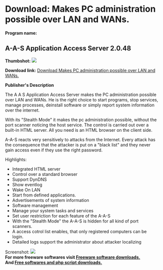 # Download: Makes PC administration possible over LAN and WANs.

**Program name:**

## A-A-S Application Access Server 2.0.48

  
**Thumbshot:** ![](http://www.freewarefiles.com/screenshot/aas_main_md.gif)   
  
**Download link:** [Download Makes PC administration possible over LAN and WANs.](http://freesoftwares.boysofts.com/A-A-S-Application-Access-Server_program_7918.html)  
  


**Publisher's Description**  
  


The A A S Application Access Server makes the PC administration possible over LAN and WANs. He is the right choice to start programs, stop services, manage processes, deinstall software or simply report system information over the internet. 

With its "Stealth Mode" it makes the pc administration possible, without the port scanner noticing the host service. The control is carried out over a built-in HTML server. All you need is an HTML browser on the client side. 

A-A-S reacts very sensitively to attacks from the Internet. Every attack has the consequence that the attacker is put on a "black list" and they never gain access even if they use the right password. 

Highlights:

  * Integrated HTML server 
  * Control over a standard browser 
  * Support DynDNS 
  * Show eventlog 
  * Wake On LAN 
  * Start from defined applications. 
  * Advertisements of system information 
  * Software management 
  * Manage your system tasks and services 
  * Set user restriction for each feature of the A-A-S 
  * With the "Stealth Mode" the A-A-S is hidden for all kind of port scanners. 
  * A access cotrol list enables, that only registered computers can be login. 
  * Detailed logs support the administrator about attacker localizing 

  
  
Screenshot: ![](http://www.freewarefiles.com/screenshot/aas_main.gif)   
**For more freeware softwares visit [Freeware software downloads.](http://freesoftwares.boysofts.com/)**   
**And [Free softwares and php script downloads.](http://www.boysofts.com/)**
